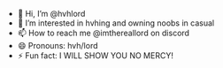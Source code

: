 - 👋 Hi, I’m @hvhlord
- 👀 I’m interested in hvhing and owning noobs in casual
- 📫 How to reach me @imthereallord on discord
- 😄 Pronouns: hvh/lord
- ⚡ Fun fact: I WILL SHOW YOU NO MERCY!

<!---
hvhlord/hvhlord is a ✨ special ✨ repository because its `README.md` (this file) appears on your GitHub profile.
You can click the Preview link to take a look at your changes.
--->
